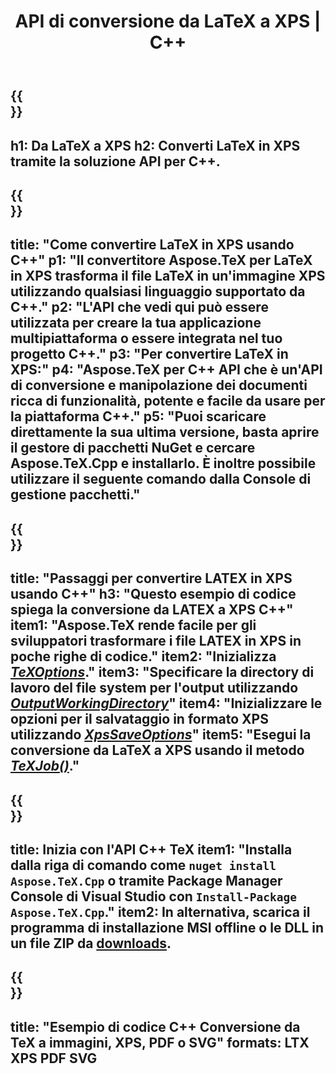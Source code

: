 ﻿---
translation: true
template: /_templates/_conversion-child-cpp.md
title: API di conversione da LaTeX a XPS | C++
description: Funzionalità di conversione da LaTeX a XPS. Integra questa libreria C++ in locale nel tuo progetto o usa applicazioni multipiattaforma per convertire LaTeX in XPS.
keywords: latex a xps api cpp, latex2xps integra c++
url: /cpp/conversion/latex-to-xps/
family: tex
platformtag: cpp
feature: conversion
informat: LATEX
outformat: XPS
otherformats: BMP PNG JPEG TIFF SVG PDF
---

{{<section banner>}}
---
h1: Da LaTeX a XPS
h2: Converti LaTeX in XPS tramite la soluzione API per C++.
---

{{<section overview>}}
---
title: "Come convertire LaTeX in XPS usando C++"
p1: "Il convertitore Aspose.TeX per LaTeX in XPS trasforma il file LaTeX in un'immagine XPS utilizzando qualsiasi linguaggio supportato da C++."
p2: "L'API che vedi qui può essere utilizzata per creare la tua applicazione multipiattaforma o essere integrata nel tuo progetto C++."
p3: "Per convertire LaTeX in XPS:"
p4: "Aspose.TeX per C++ API che è un'API di conversione e manipolazione dei documenti ricca di funzionalità, potente e facile da usare per la piattaforma C++."
p5: "Puoi scaricare direttamente la sua ultima versione, basta aprire il gestore di pacchetti NuGet e cercare Aspose.TeX.Cpp e installarlo. È inoltre possibile utilizzare il seguente comando dalla Console di gestione pacchetti."
---

{{<section feature1>}}
---
title: "Passaggi per convertire LATEX in XPS usando C++"
h3: "Questo esempio di codice spiega la conversione da LATEX a XPS C++"
item1: "Aspose.TeX rende facile per gli sviluppatori trasformare i file LATEX in XPS in poche righe di codice."
item2: "Inizializza [*TeXOptions*](https://reference.aspose.com/tex/cpp/class/aspose.te_x.te_x_options)."
item3: "Specificare la directory di lavoro del file system per l'output utilizzando [*OutputWorkingDirectory*](https://reference.aspose.com/tex/cpp/class/aspose.te_x.te_x_options#aa4f4ea6dab7db5ba1b40800495f16f63)"
item4: "Inizializzare le opzioni per il salvataggio in formato XPS utilizzando [*XpsSaveOptions*](https://reference.aspose.com/tex/cpp/class/aspose.te_x.presentation.image.xps_save_options)"
item5: "Esegui la conversione da LaTeX a XPS usando il metodo [*TeXJob()*](https://reference.aspose.com/tex/cpp/class/aspose.te_x.te_x_job)."
---

{{<section feature2>}}
---
title: Inizia con l'API C++ TeX
item1: "Installa dalla riga di comando come ```nuget install Aspose.TeX.Cpp``` o tramite Package Manager Console di Visual Studio con ```Install-Package Aspose.TeX.Cpp```."
item2: In alternativa, scarica il programma di installazione MSI offline o le DLL in un file ZIP da [downloads](https://downloads.aspose.com/tex/cpp).
---

{{<section widget>}}
---
title: "Esempio di codice C++ Conversione da TeX a immagini, XPS, PDF o SVG"
formats: LTX XPS PDF SVG
---